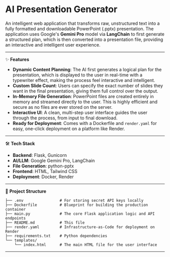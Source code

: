# AI Presentation Generator

An intelligent web application that transforms raw, unstructured text into a fully formatted and downloadable PowerPoint (.pptx) presentation. The application uses Google's **Gemini Pro** model via **LangChain** to first generate a structured plan, which is then converted into a presentation file, providing an interactive and intelligent user experience.

<!-- TODO: Add a screenshot of your application here -->

---

✨ **Features**

* **Dynamic Content Planning**: The AI first generates a logical plan for the presentation, which is displayed to the user in real-time with a typewriter effect, making the process feel interactive and intelligent.
* **Custom Slide Count**: Users can specify the exact number of slides they want in the final presentation, giving them full control over the output.
* **In-Memory File Generation**: PowerPoint files are created entirely in memory and streamed directly to the user. This is highly efficient and secure as no files are ever stored on the server.
* **Interactive UI**: A clean, multi-step user interface guides the user through the process, from input to final download.
* **Ready for Deployment**: Comes with a Dockerfile and `render.yaml` for easy, one-click deployment on a platform like Render.

---

🛠️ **Tech Stack**

* **Backend**: Flask, Gunicorn
* **AI/LLM**: Google Gemini Pro, LangChain
* **File Generation**: python-pptx
* **Frontend**: HTML, Tailwind CSS
* **Deployment**: Docker, Render

---

📂 **Project Structure**

```
├── .env                # For storing secret API keys locally
├── Dockerfile          # Blueprint for building the production container
├── main.py             # The core Flask application logic and API endpoints
├── README.md           # This file
├── render.yaml         # Infrastructure-as-Code for deployment on Render
├── requirements.txt    # Python dependencies
└── templates/
    └── index.html      # The main HTML file for the user interface
```

---
